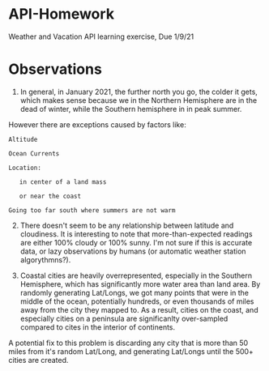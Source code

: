 # API-Homework
 Weather and Vacation API learning exercise, Due 1/9/21

# Observations
1) In general, in January 2021, the further north you go, the colder it gets, which makes sense because we in the Northern Hemisphere are in the dead of winter, while the Southern hemisphere in in peak summer.  

However there are exceptions caused by factors like:
    
    Altitude
    
    Ocean Currents
    
    Location: 
    
       in center of a land mass 
       
       or near the coast
    
    Going too far south where summers are not warm   
    

2) There doesn't seem to be any relationship between latitude and cloudiness.  It is interesting to note that more-than-expected readings are either 100% cloudy or 100% sunny.  I'm not sure if this is accurate data, or lazy observations by humans (or automatic weather station algorythmns?).


3) Coastal cities are heavily overrepresented, especially in the Southern Hemisphere, which has significantly more water area than land area.  By randomly generating Lat/Longs, we got many points that were in the middle of the ocean, potentially hundreds, or even thousands of miles away from the city they mapped to.  As a result, cities on the coast, and especially cities on a peninsula are significanlty over-sampled compared to cites in the interior of continents.

A potential fix to this problem is discarding any city that is more than 50 miles from it's random Lat/Long, and generating Lat/Longs until the 500+ cities are created.

